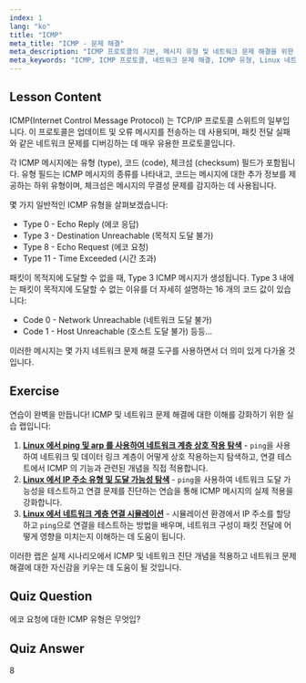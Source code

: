```yaml
---
index: 1
lang: "ko"
title: "ICMP"
meta_title: "ICMP - 문제 해결"
meta_description: "ICMP 프로토콜의 기본, 메시지 유형 및 네트워크 문제 해결을 위한 코드를 알아보세요. 네트워크 문제 디버깅을 위해 ICMP 가 어떻게 작동하는지 이해합니다."
meta_keywords: "ICMP, ICMP 프로토콜, 네트워크 문제 해결, ICMP 유형, Linux 네트워킹, 초급, 튜토리얼, 가이드"
---
```


## Lesson Content

ICMP(Internet Control Message Protocol) 는 TCP/IP 프로토콜 스위트의 일부입니다. 이 프로토콜은 업데이트 및 오류 메시지를 전송하는 데 사용되며, 패킷 전달 실패와 같은 네트워크 문제를 디버깅하는 데 매우 유용한 프로토콜입니다.

각 ICMP 메시지에는 유형 (type), 코드 (code), 체크섬 (checksum) 필드가 포함됩니다. 유형 필드는 ICMP 메시지의 종류를 나타내고, 코드는 메시지에 대한 추가 정보를 제공하는 하위 유형이며, 체크섬은 메시지의 무결성 문제를 감지하는 데 사용됩니다.

몇 가지 일반적인 ICMP 유형을 살펴보겠습니다:

- Type 0 - Echo Reply (에코 응답)
- Type 3 - Destination Unreachable (목적지 도달 불가)
- Type 8 - Echo Request (에코 요청)
- Type 11 - Time Exceeded (시간 초과)

패킷이 목적지에 도달할 수 없을 때, Type 3 ICMP 메시지가 생성됩니다. Type 3 내에는 패킷이 목적지에 도달할 수 없는 이유를 더 자세히 설명하는 16 개의 코드 값이 있습니다:

- Code 0 - Network Unreachable (네트워크 도달 불가)
- Code 1 - Host Unreachable (호스트 도달 불가)
  등등...

이러한 메시지는 몇 가지 네트워크 문제 해결 도구를 사용하면서 더 의미 있게 다가올 것입니다.

## Exercise

연습이 완벽을 만듭니다! ICMP 및 네트워크 문제 해결에 대한 이해를 강화하기 위한 실습 랩입니다:

1. **[Linux 에서 ping 및 arp 를 사용하여 네트워크 계층 상호 작용 탐색](https://labex.io/ko/labs/linux-explore-network-layer-interaction-with-ping-and-arp-in-linux-592746)** - `ping`을 사용하여 네트워크 및 데이터 링크 계층이 어떻게 상호 작용하는지 탐색하고, 연결 테스트에서 ICMP 의 기능과 관련된 개념을 직접 적용합니다.
2. **[Linux 에서 IP 주소 유형 및 도달 가능성 탐색](https://labex.io/ko/labs/linux-explore-ip-address-types-and-reachability-in-linux-592780)** - `ping`을 사용하여 네트워크 도달 가능성을 테스트하고 연결 문제를 진단하는 연습을 통해 ICMP 메시지의 실제 적용을 강화합니다.
3. **[Linux 에서 네트워크 계층 연결 시뮬레이션](https://labex.io/ko/labs/linux-simulate-network-layer-connectivity-in-linux-592752)** - 시뮬레이션 환경에서 IP 주소를 할당하고 `ping`으로 연결을 테스트하는 방법을 배우며, 네트워크 구성이 패킷 전달에 어떻게 영향을 미치는지 이해하는 데 도움이 됩니다.

이러한 랩은 실제 시나리오에서 ICMP 및 네트워크 진단 개념을 적용하고 네트워크 문제 해결에 대한 자신감을 키우는 데 도움이 될 것입니다.

## Quiz Question

에코 요청에 대한 ICMP 유형은 무엇입?

## Quiz Answer

8
